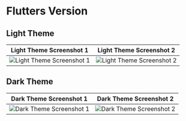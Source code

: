 # Flutters Version

## Light Theme

| Light Theme Screenshot 1 | Light Theme Screenshot 2 |
| ------------------------ | ------------------------ |
| ![Light Theme Screenshot 1](https://github.com/Near2k24/UsersFlutter/assets/165646863/bf5049cb-b5ea-4bb7-85fa-04bcee7f1646) | ![Light Theme Screenshot 2](https://github.com/Near2k24/UsersFlutter/assets/165646863/3c9c5b04-e555-47c7-aace-cbb98e7a5793) |

## Dark Theme

| Dark Theme Screenshot 1 | Dark Theme Screenshot 2 |
| ------------------------ | ------------------------ |
| ![Dark Theme Screenshot 1](https://github.com/Near2k24/UsersFlutter/assets/165646863/71107a29-d8c7-41ac-b7e2-dc272725ac28) | ![Dark Theme Screenshot 2](https://github.com/Near2k24/UsersFlutter/assets/165646863/162f9a10-5053-4893-95a5-c40166595a1c) |
